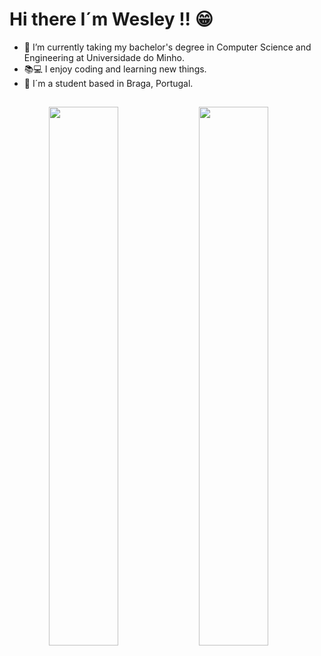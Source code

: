 # Hi there I´m Wesley !! 😁

- 🌱 I’m currently taking my bachelor's degree in Computer Science and Engineering at Universidade do Minho.
- 📚💻 I enjoy coding and learning new things.
- 💬 I´m a student based in Braga, Portugal.

##

<div align="center">
  <a href="https://github.com/WesleyMucelo">
  <img align="left" width="47%"
 src="https://github-readme-stats.vercel.app/api?username=WesleyMucelo&show_icons=true&hide=contribs&theme=tokyonight&include_all_commits=true&count_private=true"/>
  <img align="left" width="47%"
 src="https://github-readme-stats.vercel.app/api/top-langs/?username=WesleyMucelo&layout=compact&theme=tokyonight"/>
</div>
